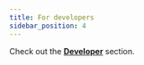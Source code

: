 ```yaml
---
title: For developers
sidebar_position: 4
---
```


Check out the [**Developer**](/slimefun-translation/developer/reference) section.
